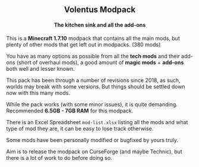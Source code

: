 <h2 align="center">Volentus Modpack</h2>
<h4 align="center">The kitchen sink and all the add-ons</h4>



This is a **Minecraft 1.7.10** modpack that contains all the main mods, but plenty of other mods that get left out in modpacks. (380 mods)



You have as many options as possible from all the **tech mods** and their add-ons (short of overhaul mods), a good amount of **magic mods** + **add-ons** both well and lesser known.



This pack has been through a number of revisions since 2018, as such, worlds may break with some versions. But things should be settled down now with this many mods.



While the pack works (with some minor issues), it is quite demanding. Recommended **6.5GB - 7GB RAM** for this modpack.



There is an Excel Spreadsheet `mod-list.xlsx` listing all the mods and what type of mod they are, it can be easy to lose track otherwise.



Some mods have been personally modified or bugfixed by yours truly.

Aim is to release the modpack on CurseForge (and maybe Technic), but there is a lot of work to do before doing so.
